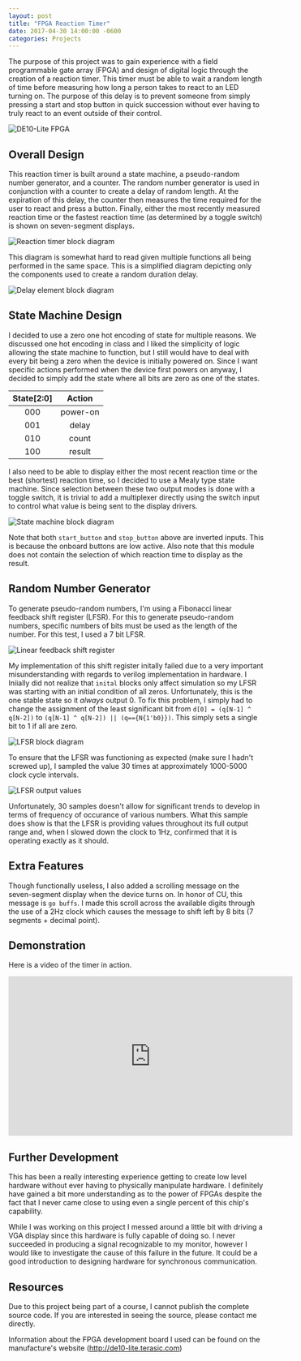 ```yaml
---
layout: post
title: "FPGA Reaction Timer"
date: 2017-04-30 14:00:00 -0600
categories: Projects
---
```


<!-- ## Intro -->

The purpose of this project was to gain experience with a field programmable gate array (FPGA) and design of digital logic through the creation of a reaction timer.
This timer must be able to wait a random length of time before measuring how long a person takes to react to an LED turning on.
The purpose of this delay is to prevent someone from simply pressing a start and stop button in quick succession without ever having to truly react to an event outside of their control.

<!--more-->

![DE10-Lite FPGA][de10-lite]

## Overall Design

This reaction timer is built around a state machine, a pseudo-random number generator, and a counter.
The random number generator is used in conjunction with a counter to create a delay of random length.
At the expiration of this delay, the counter then measures the time required for the user to react and press a button.
Finally, either the most recently measured reaction time or the fastest reaction time (as determined by a toggle switch) is shown on seven-segment displays.

![Reaction timer block diagram][top-block-diagram]

This diagram is somewhat hard to read given multiple functions all being performed in the same space. This is a simplified diagram depicting only the components used to create a random duration delay.

![Delay element block diagram][delay-block-diagram]

## State Machine Design

I decided to use a zero one hot encoding of state for multiple reasons.
We discussed one hot encoding in class and I liked the simplicity of logic allowing the state machine to function, but I still would have to deal with every bit being a zero when the device is initially powered on.
Since I want specific actions performed when the device first powers on anyway, I decided to simply add the state where all bits are zero as one of the states.

| State[2:0] | Action   |
|:----------:|:--------:|
|    000     | power-on |
|    001     | delay    |
|    010     | count    |
|    100     | result   |

I also need to be able to display either the most recent reaction time or the best (shortest) reaction time, so I decided to use a Mealy type state machine.
Since selection between these two output modes is done with a toggle switch, it is trivial to add a multiplexer directly using the switch input to control what value is being sent to the display drivers.

![State machine block diagram][state-machine-block-diagram]

Note that both `start_button` and `stop_button` above are inverted inputs.
This is because the onboard buttons are low active.
Also note that this module does not contain the selection of which reaction time to display as the result.

## Random Number Generator

To generate pseudo-random numbers, I'm using a Fibonacci linear feedback shift register (LFSR). For this to generate pseudo-random numbers, specific numbers of bits must be used as the length of the number. For this test, I used a 7 bit LFSR.

![Linear feedback shift register][LFSR-topology]

My implementation of this shift register initally failed due to a very important misunderstanding with regards to verilog implementation in hardware.
I Iniially did not realize that `inital` blocks only affect simulation so my LFSR was starting with an initial condition of all zeros.
Unfortunately, this is the one stable state so it *always* output 0.
To fix this problem, I simply had to change the assignment of the least significant bit from `d[0] = (q[N-1] ^ q[N-2])` to `(q[N-1] ^ q[N-2]) || (q=={N{1'b0}})`.
This simply sets a single bit to 1 if all are zero.

![LFSR block diagram][LFSR-block-diagram]

To ensure that the LFSR was functioning as expected (make sure I hadn't screwed up), I sampled the value 30 times at approximately 1000-5000 clock cycle intervals.

![LFSR output values][LFSR-histogram]

Unfortunately, 30 samples doesn't allow for significant trends to develop in terms of frequency of occurance of various numbers. What this sample does show is that the LFSR is providing values throughout its full output range and, when I slowed down the clock to 1Hz, confirmed that it is operating exactly as it should.

## Extra Features

Though functionally useless, I also added a scrolling message on the seven-segment display when the device turns on. In honor of CU, this message is `go buffs`.
I made this scroll across the available digits through the use of a 2Hz clock which causes the message to shift left by 8 bits (7 segments + decimal point).

## Demonstration

Here is a video of the timer in action.

<div class="plyr__video-embed" id="player">
<iframe width="560" height="315" src="https://www.youtube.com/embed/Mfbvz1SpOVE" frameborder="0" allowfullscreen></iframe>
</div>

## Further Development

This has been a really interesting experience getting to create low level hardware without ever having to physically manipulate hardware.
I definitely have gained a bit more understanding as to the power of FPGAs despite the fact that I never came close to using even a single percent of this chip's capability.

While I was working on this project I messed around a little bit with driving a VGA display since this hardware is fully capable of doing so.
I never succeeded in producing a signal recognizable to my monitor, however I would like to investigate the cause of this failure in the future.
It could be a good introduction to designing hardware for synchronous communication. 

## Resources

Due to this project being part of a course, I cannot publish the complete source code. If you are interested in seeing the source, please contact me directly.

Information about the FPGA development board I used can be found on the manufacture's website (<http://de10-lite.terasic.com>)

[de10-lite]: {{base-url}}/assets/fpga-reaction-timer/de10-lite.jpg
[top-block-diagram]: {{base-url}}/assets/fpga-reaction-timer/top-block-diagram.png
[delay-block-diagram]: {{base-url}}/assets/fpga-reaction-timer/delay-block-diagram.png
[state-machine-block-diagram]:{{base-url}}/assets/fpga-reaction-timer/state-machine-block-diagram.png
[LFSR-topology]: {{base-url}}/assets/fpga-reaction-timer/lfsr-topology.png
[LFSR-block-diagram]: {{base-url}}/assets/fpga-reaction-timer/lfsr-block-diagram.png
[LFSR-histogram]: {{base-url}}/assets/fpga-reaction-timer/lfsr-histogram.png
